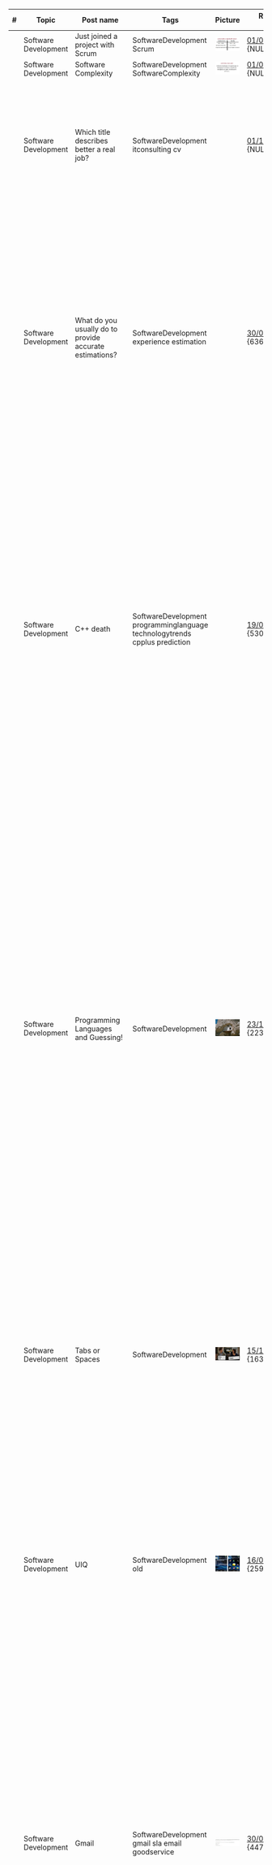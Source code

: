| # | Topic | Post name   | Tags           | Picture     | Release date, reactions |  Post    | Links         |
| - | ------|-------------|----------------|-------------|-------------------------|----------|:-------------:|
| | Software Development | Just joined a project with Scrum | SoftwareDevelopment Scrum | <img src="./Images/JoinedProjectWithScrum.jpg" alt="JoinedProjectWithScrum" /> | [01/05/2022](https://www.linkedin.com/posts/dimanikulin_activity-6937092837654081540-brUA?utm_source=share&utm_medium=member_desktop) {NULL/19/5/0} | | |
| | Software Development | Software Complexity | SoftwareDevelopment SoftwareComplexity | <img src="./Images/SoftwareComplexity.jpg" alt="Software Complexity" /> | [01/04/2022](https://www.linkedin.com/posts/dimanikulin_activity-6934186023509741568-9mZu?utm_source=share&utm_medium=member_desktop)  {NULL/2/0/0} | | |
| | Software Development | Which title describes better a real job? | SoftwareDevelopment itconsulting cv | | [01/11/2022](https://www.linkedin.com/posts/dimanikulin_itconsulting-itcompany-cv-activity-7000719821558411264-1dHl?utm_source=share&utm_medium=member_desktop)  {NULL/4/21/0} | I have seen a lot of different titles in CV, social networks like "Consultant", "Consulting" etc. From my side it is difficult to understand what "IT Consultant" really does and knows. Which title describes better a real job? - IT Consultant **10%**; - C++ Developer **90%**; 87 Votes | |
| | Software Development | What do you usually do to provide accurate estimations? | SoftwareDevelopment experience  estimation | | [30/05/2023](https://www.linkedin.com/posts/dimanikulin_experience-softwaredevelopment-estimation-activity-7069560555165876224-_Af3?utm_source=share&utm_medium=member_desktop) {6360/4/15/0} | I have had significant experience in software development, yet I still struggle with estimation. What I usually do is multiply my estimations by 2-3, but even that approach doesn't always work. I have rarely come across a developer who is consistently good at estimating. So what do you usually do to provide accurate estimations? - Break tasks into smaller parts **56%**; - Use historical data **10%**; - Involve the team **16%**; - Regularly review and learn **18%**; 73 votes. Please share your opinions in the comments.  | |
| | Software Development | C++ death | SoftwareDevelopment programminglanguage technologytrends cpplus prediction | | [19/06/2023](https://www.linkedin.com/posts/dimanikulin_programminglanguage-technologytrends-cpplus-activity-7076463361500098560-ucVw?utm_source=share&utm_medium=member_desktop) {5300/3/4/0} | Do you have any programming language/technology that were predicted to die a long time ago but are still going strong? For me, it's C++. I started using it more than 20 years ago, and after a while (2-3 years), there were predictions that C++ would die soon due to the emergence of new languages and technologies. But that didn't happen, and those fast-approaching languages and technologies are still around.So, when was the first time you heard that your language/technology X would die? - 20 years ago **17%**; - 10 years ago **21%**; - 5 years ago  **20%**; - never heard  **42%**; 71 Votes. Please share in the comments your programming language/technology that was predicted to die but didn't. | |
| | Software Development | Programming Languages and Guessing! | SoftwareDevelopment | <img src="./Images/buildingInStone.jfif" alt="Programming Languages and Guessing!" /> | [23/11/2023](https://www.linkedin.com/posts/dimanikulin_languages-and-guessing-in-a-broader-sense-activity-7133365394043514880-WW4P?utm_source=share&utm_medium=member_desktop) {2238/1/0/0} | In a broader sense, the relationship between programming languages and the role of guessing can depend on the nature of the language. It's not that guessing is universally opposed to programming; rather, different languages may encourage different approaches to problem-solving. For example, in languages like Python or JavaScript, often associated with scripting and rapid prototyping, developers might employ a more exploratory approach where they try out ideas, experiment, and make decisions on the fly. These languages are designed to be more flexible and expressive, allowing for a dynamic and iterative development process. On the contrary, a language like C++ is known for its precision, structure, and explicit coding, while guessing implies uncertainty and lack of precision. So, in the realm of programming, C++ and guessing can be considered on opposite sides. Do you agree with that? | |
| | Software Development | Tabs or Spaces | SoftwareDevelopment | <img src="./Images/tabsvsspaces.jpg" alt="tabs vs spaces" /> | [15/12/2023](https://www.linkedin.com/posts/dimanikulin_softwaredevelopment-activity-7141376776915660800-whXp?utm_source=share&utm_medium=member_desktop) {1636/3/4/0} | "Tabs vs Spaces" - "Holy war" or settled matter? The "Tabs vs Spaces" holy war has been a long-standing debate among software developers regarding whether to use "tabs" or "spaces" for code indentation. Some developers prefer tabs, while others favor spaces. The choice between them is largely a matter of personal preference. So, what is your preference and why? | |
| | Software Development | UIQ | SoftwareDevelopment old | <img src="./Images/UIQ3.jpg" alt="UIQ" /> | [16/01/2024](https://www.linkedin.com/posts/dimanikulin_old-activity-7152938805359001601-vGeW?utm_source=share&utm_medium=member_desktop) {2594/16/7/0} | About 15 years ago, I used to program for a rare operating system called UIQ. It was used for Sony Ericsson smartphones with touchable screens. The C++ language was used to make UI programming possible, as well as backend programming. The biggest problem was the lack of programming documentation and support. Can you share your experience with old operating systems, libraries, languages, etc., that you will never forget due to issues working with them? | |
| | Software Development | Gmail | SoftwareDevelopment gmail sla email goodservice | <img src="./Images/gmail.jpg" alt="gmail" /> | [30/01/2024](https://www.linkedin.com/posts/dimanikulin_gmail-sla-email-activity-7158023530251530240-DNUk?utm_source=share&utm_medium=member_desktop) {4472/13/4/0} | About 20 years ago, I created an email account on Gmail. At that time, it was quite simple in terms of the number of functions, but it was exceptionally fast and stable. Over the years, Gmail has added new features, and surprisingly, I have faced no issues. This means it has maintained a Service Level Agreement (SLA) of 99.9999% since I first got it. For me, it stands as a great example of wide functional software with high performance and stability. I want to express my gratitude to Google for providing such a reliable service! Can you provide other examples of functional software known for high performance and stability? PS. No, I am not an advertiser for Google. | |
| | Software Development | Procrastination | SoftwareDevelopment procrastination projectrisk | <img src="./Images/procrastination.jpg" alt="procrastination" /> | [05/03/2024](https://www.linkedin.com/posts/dimanikulin_procrastination-projectrisk-activity-7170691619946541056-Zu2h?utm_source=share&utm_medium=member_desktop) {2423/9/6/0} | What is procrastination? By my definition, procrastination is a state in which you postpone doing something complex until later. Initially, you prioritize easy tasks over difficult ones. For example, as a software developer, you may spend the majority of a Scrum sprint contemplating your tasks, only to complete them all at once in the final days of the sprint. Such behavior poses significant risks from a project manager's perspective. Could you provide your definition of procrastination?Additionally, can you explain the advantages of procrastination? | |
| | Software Development | Delegation Poker Cards | SoftwareDevelopment agile scrum delegation | <img src="./Images/DelegationPokerCards.jpg" alt="DelegationPokerCards.jpg" /> | [12/03/2024](https://www.linkedin.com/posts/dimanikulin_agile-scrum-delegation-activity-7173227183098720257-UTef?utm_source=share&utm_medium=member_desktop) {1638/6/2/0} | Can you guess what these playing cards are? Have you ever tried them? The answer is in the comment. These are Delegation Poker Cards. Delegation Poker is a technique used in Agile and Scrum methodologies for team collaboration and decision-making regarding task delegation and empowerment. It involves a card-based game where team members discuss and vote on the level of authority and decision-making power they have regarding specific tasks or responsibilities. Delegation Poker helps teams clarify roles and responsibilities, promotes transparency, and ensures that everyone understands the level of empowerment they have within the team. It encourages open communication and collaboration, leading to better decision-making and more efficient task execution. | |
| | Software Development | Commit quantity | SoftwareDevelopment commits | <img src="./Images/Commits.jpg" alt="Commits" /> | [02/04/2024](https://www.linkedin.com/posts/dimanikulin_commits-activity-7180822960239239168-P_1m?utm_source=share&utm_medium=member_desktop) {2830/7/8/0} | Typically, I utilize small commits to both create and update the code. I prefer small commits over large ones for several reasons: they are easier to understand when reading them, quicker to review, and more conducive to testing. Over the past year, I've averaged about 2.5k commits, so about 7 per day. Do you think this quantity is excessive? | |
| | Software Development | KPIs for software developers | SoftwareDevelopment KPI | | [07/06/2024](https://www.linkedin.com/posts/dimanikulin_they-talk-a-lot-about-kpis-for-software-developers-activity-7204740366183337985-I2wF?utm_source=share&utm_medium=member_desktop) {4014/0/11/0} | They talk a lot about KPIs for software developers, but there is still no good definition. What do you think is the best KPI for software developers? Can you explain why? - Commit count - 6%; - Ticket count - 28%; - Documentation and pull request - 17%; - All of them - 50%; 18 votes.  | |
|  | Software Development | Pluggins and VS code | Software Development, Pluggins, VS code | <img src="./Images/PlugginsAndVScode.jpg" alt="Pluggins And VScode" /> | [17/02/2025](https://www.linkedin.com/posts/dimanikulin_%D1%8F-%D0%B4%D1%83%D0%B6%D0%B5-%D0%BB%D1%8E%D0%B1%D0%BB%D1%8E-%D0%BF%D0%BB%D0%B0%D0%B3%D1%96%D0%BD%D0%BD%D1%96%D1%81%D1%82%D1%8C-%D1%83-%D0%BF%D1%80%D0%BE%D0%B4%D1%83%D0%BA%D1%82%D0%B0%D1%85-%D1%80%D0%BE%D0%B7%D1%88%D0%B8%D1%80%D1%8E%D0%B2%D0%B0%D0%BD%D1%96%D1%81%D1%82%D1%8C-activity-7292812564340596736-vzu2?utm_source=share&utm_medium=member_desktop) {TBD/TBD/TBD/TBD}  |  Я дуже люблю плагінність у продуктах (розширюваність), і другий принцип із SOLID (відкритий для розширення та закритий для змін) Чому? Візьмемо, наприклад, VS Code. Цей IDE має непогану розширюваність та велику кількість плагінів. Встановивши VS Code та необхідні плагіни, я зміг видалити з моєї машини ось такий софт: Notepad++, Sublime, CuteMarkEd, Sqlite Tool, putty, NSIeditor, JSONedit, DBFPlus та Cppcheck, На мою думку, непогано почистив машину, як думаєте? |          |
|  | Software Development | Estimation   |   |   | [24/06/2005](https://www.linkedin.com/posts/dimanikulin_90-%D0%BB%D1%8E%D0%B4%D0%B5%D0%B9-%D0%BD%D0%B5-%D0%B2%D0%BC%D1%96%D1%8E%D1%82%D1%8C-%D0%BE%D1%86%D1%96%D0%BD%D1%8E%D0%B2%D0%B0%D1%82%D0%B8-%D0%B7%D0%B0%D0%B4%D0%B0%D1%87%D1%96-%D1%87%D0%BE%D0%BC%D1%83-activity-7343165849282699264-zqvr/?utm_source=share&utm_medium=member_desktop&rcm=ACoAAAlsWb8BPAbKMyDiy56H2KfpjQJ1GthAUxM)  {TBD/TBD/TBD/TBD} |  90% людей не вміють оцінювати задачі, чому? Кожного разу одне й те саме: 💡 Тип 1: Та це дрібниця, зробимо за пару днів. А потім: - Ой, тут раптом вилізло, ще трохи допрацювати, дрібні баги… майже готово… ⚠ Тип 2: Та тут же стільки нюансів! Купа ризиків, невідомих, проблем... мінімум місяць! - Роблять довго, але якісно. Щоправда, за цей час бізнес уже десять разів передумав. ❓ А де нормальні тоді? Де ті рідкісні, хто реально вміє: тверезо оцінити обсяг, врахувати ризики, не затягнути строки, але й не наламати багів? Вони взагалі існують? Чи це міф як єдинороги? 🎯 Коли вам дають задачу, яка ваша перша реакція? Пишіть в коментарях свою категорію. - Легкотня, зроблю швидко. **15%**; - Як тут все складно й муторно.. **27%**;  - Нехай хтось інший оцінює. **3%**; - Оцінювати задачі - окремий ад! - **55%**;**67 votes**   |   |


Format is *{Reviews/Likes/Comments/Reposts}*
